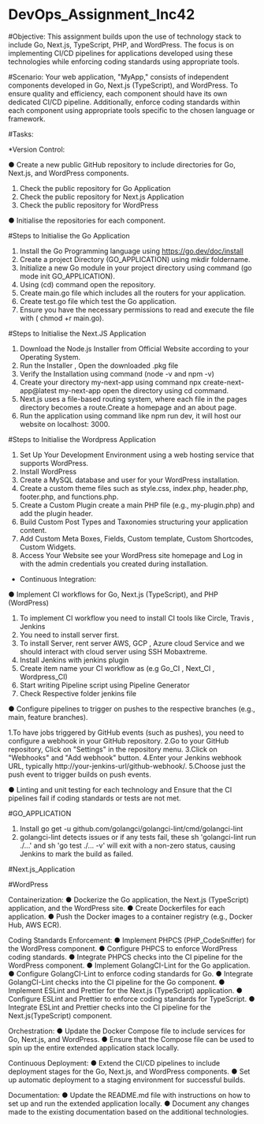 # DevOps_Assignment_Inc42


#Objective:
This assignment builds upon the use of technology stack to include Go, Next.js, TypeScript, PHP, and WordPress. The focus is on implementing CI/CD pipelines for applications developed using these technologies while enforcing coding standards using appropriate tools.


#Scenario:
Your web application, "MyApp," consists of independent components developed in Go, Next.js (TypeScript), and WordPress. To ensure quality and efficiency, each component should have its own dedicated CI/CD pipeline. Additionally, enforce coding standards within each component using appropriate tools specific to the chosen language or framework.

#Tasks:

*Version Control:

● Create a new public GitHub repository to include directories for Go, Next.js, and WordPress components.

  1. Check the public repository for Go Application 
  2. Check the public repository for Next.js Application
  3. Check the public repository for WordPress 

● Initialise the repositories for each component. 
  
#Steps to Initialise the Go Application

  1. Install the Go Programming language using https://go.dev/doc/install
  2. Create a project Directory (GO_APPLICATION) using mkdir foldername.
  3. Initialize a new Go module in your project directory using command (go mode init GO_APPLICATION).
  4. Using (cd) command open the repository.
  5. Create main.go file which includes all the routers for your application.
  6. Create test.go file which test the Go application.
  7. Ensure you have the necessary permissions to read and execute the file with ( chmod +r main.go).

#Steps to Initialise the Next.JS Application

  1. Download the Node.js Installer from Official Website according to your Operating System.
  2. Run the Installer , Open the downloaded .pkg file
  3. Verify the Installation using command (node -v and npm -v)
  4. Create your directory my-next-app using command npx create-next-app@latest my-next-app
   open the directory using cd command.
  5. Next.js uses a file-based routing system, where each file in the pages directory becomes a route.Create a homepage and an about page.
  6. Run the application using command like npm run dev, it will host our website on localhost: 3000.

   
#Steps to Initialise the Wordpress Application

  1. Set Up Your Development Environment using a  web hosting service that supports WordPress.
  2. Install WordPress
  3. Create a MySQL database and user for your WordPress installation.
  4. Create a custom theme files such as style.css, index.php, header.php, footer.php, and functions.php.
  5. Create a Custom Plugin create a main PHP file (e.g., my-plugin.php) and add the plugin header.
  6. Build Custom Post Types and Taxonomies structuring your application content.
  7. Add Custom Meta Boxes, Fields, Custom template, Custom Shortcodes, Custom Widgets.
  8. Access Your Website see your WordPress site homepage and Log in with the admin credentials you created during installation.

* Continuous Integration:

● Implement CI workflows for Go, Next.js (TypeScript), and PHP (WordPress)

 1. To implement CI workflow you need to install CI tools like Circle, Travis , Jenkins
 2. You need to install server first.
 3. To install Server, rent server AWS, GCP , Azure cloud Service and we should interact with cloud server using SSH Mobaxtreme.
 4. Install Jenkins with jenkins plugin
 5. Create item name your CI workflow as (e.g Go_CI , Next_CI , Wordpress_CI)
 6. Start writing Pipeline script using Pipeline Generator
 7. Check Respective folder jenkins file

● Configure pipelines to trigger on pushes to the respective branches (e.g., main, feature branches).

  1.To have jobs triggered by GitHub events (such as pushes), you need to configure a webhook in your GitHub repository.
  2.Go to your GitHub repository, Click on "Settings" in the repository menu.
  3.Click on "Webhooks" and "Add webhook" button.
  4.Enter your Jenkins webhook URL, typically http://your-jenkins-url/github-webhook/.
  5.Choose just the push event to trigger builds on push events.

● Linting and unit testing for each technology and Ensure that the CI pipelines fail if coding standards or tests are not
met.

#GO_APPLICATION

  1. Install go get -u github.com/golangci/golangci-lint/cmd/golangci-lint
  2. golangci-lint detects issues or if any tests fail, these sh 'golangci-lint run ./...' and sh 'go test ./... -v' will exit with a non-zero status, causing Jenkins to mark the build as failed.

#Next.js_Application

#WordPress
 
 
 Containerization:
● Dockerize the Go application, the Next.js (TypeScript) application, and the WordPress site.
● Create Dockerfiles for each application.
● Push the Docker images to a container registry (e.g., Docker Hub, AWS
ECR).

Coding Standards Enforcement:
● Implement PHPCS (PHP_CodeSniffer) for the WordPress component.
● Configure PHPCS to enforce WordPress coding standards.
● Integrate PHPCS checks into the CI pipeline for the WordPress component.
● Implement GolangCI-Lint for the Go application.
● Configure GolangCI-Lint to enforce coding standards for Go.
● Integrate GolangCI-Lint checks into the CI pipeline for the Go component.
● Implement ESLint and Prettier for the Next.js (TypeScript) application.
● Configure ESLint and Prettier to enforce coding standards for TypeScript.
● Integrate ESLint and Prettier checks into the CI pipeline for the Next.js(TypeScript) component.

Orchestration:
● Update the Docker Compose file to include services for Go, Next.js, and WordPress.
● Ensure that the Compose file can be used to spin up the entire extended application stack locally. 

Continuous Deployment:
● Extend the CI/CD pipelines to include deployment stages for the Go, Next.js, and WordPress components.
● Set up automatic deployment to a staging environment for successful builds.

Documentation:
● Update the README.md file with instructions on how to set up and run the extended application locally.
● Document any changes made to the existing documentation based on the additional technologies.


















